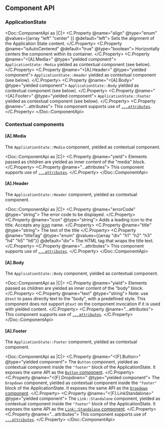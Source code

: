 ## Component API

### ApplicationState

<Doc::ComponentApi as |C|>
<C.Property @name="align" @type="enum" @values={{array "left" "center" }} @default="left">
Sets the alignment of the Application State content.
</C.Property>
<C.Property @name="isAutoCentered" @default="true" @type="boolean">
Horizontally centers the component within its container.
</C.Property>
<C.Property @name="<[A].Media>" @type="yielded component">
`ApplicationState::Media` yielded as contextual component (see below).
</C.Property>
<C.Property @name="<[A].Header>" @type="yielded component">
`ApplicationState::Header` yielded as contextual component (see below).
</C.Property>
<C.Property @name="<[A].Body>" @type="yielded component">
`ApplicationState::Body` yielded as contextual component (see below).
</C.Property>
<C.Property @name="<[A].Footer>" @type="yielded component">
`ApplicationState::Footer` yielded as contextual component (see below).
</C.Property>
<C.Property @name="...attributes">
This component supports use of [`...attributes`](https://guides.emberjs.com/release/in-depth-topics/patterns-for-components/#toc_attribute-ordering).
</C.Property>
</Doc::ComponentApi>

### Contextual components

#### [A].Media

The `ApplicationState::Media` component, yielded as contextual component.

<Doc::ComponentApi as |C|>
<C.Property @name="yield">
Elements passed as children are yielded as inner content of the "media" block.
</C.Property>
<C.Property @name="...attributes">
This component supports use of [`...attributes`](https://guides.emberjs.com/release/in-depth-topics/patterns-for-components/#toc_attribute-ordering).
</C.Property>
</Doc::ComponentApi>

#### [A].Header

The `ApplicationState::Header` component, yielded as contextual component.

<Doc::ComponentApi as |C|>
<C.Property @name="errorCode" @type="string">
The error code to be displayed.
</C.Property>
<C.Property @name="icon" @type="string">
Adds a leading icon to the title. Accepts any [icon](/icons/library) name.
</C.Property>
<C.Property @name="title" @type="string">
The text of the title
</C.Property>
<C.Property @name="titleTag" @type="enum" @values={{array "div" "h1" "h2" "h3" "h4" "h5" "h6"}} @default="div">
The HTML tag that wraps the title text.
</C.Property>
<C.Property @name="...attributes">
This component supports use of [`...attributes`](https://guides.emberjs.com/release/in-depth-topics/patterns-for-components/#toc_attribute-ordering).
</C.Property>
</Doc::ComponentApi>

#### [A].Body

The `ApplicationState::Body` component, yielded as contextual component.

<Doc::ComponentApi as |C|>
<C.Property @name="yield">
Elements passed as children are yielded as inner content of the "body" block.
</C.Property>
<C.Property @name="text" @type="string">
Note: use `@text` to pass directly text to the "body", with a predefined style. This component does not support `@text` on the component invocation if it is used with yielded content.
</C.Property>
<C.Property @name="...attributes">
This component supports use of [`...attributes`](https://guides.emberjs.com/release/in-depth-topics/patterns-for-components/#toc_attribute-ordering).
</C.Property>
</Doc::ComponentApi>

#### [A].Footer

The `ApplicationState::Footer` component, yielded as contextual component.

<Doc::ComponentApi as |C|>
<C.Property @name="<[F].Button>" @type="yielded component">
The `Button` component, yielded as contextual component inside the `"footer"` block of the ApplicationState. It exposes the same API as the [`Button` component](/components/button).
</C.Property>
<C.Property @name="<[F].Dropdown>" @type="yielded component">
The `Dropdown` component, yielded as contextual component inside the `"footer"` block of the ApplicationState. It exposes the same API as the [`Dropdown` component](/components/dropdown).
</C.Property>
<C.Property @name="<[F].LinkStandalone>" @type="yielded component">
The `Link::Standalone` component, yielded as contextual component inside the `"footer"` block of the ApplicationState. It exposes the same API as the [`Link::Standalone` component](/components/link/standalone).
</C.Property>
<C.Property @name="...attributes">
This component supports use of [`...attributes`](https://guides.emberjs.com/release/in-depth-topics/patterns-for-components/#toc_attribute-ordering).
</C.Property>
</Doc::ComponentApi>
